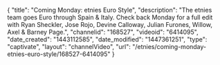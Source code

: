 {
    "title": "Coming Monday: etnies Euro Style",
    "description": "The etnies team goes Euro through Spain & Italy. Check back Monday for a full edit with Ryan Sheckler, Jose Rojo, Devine Calloway, Julian Furones, Willow, Axel & Barney Page.",
    "channelid": "168527",
    "videoid": "6414095",
    "date_created": "1443112585",
    "date_modified": "1447361251",
    "type": "captivate",
    "layout": "channelVideo",
    "url": "\/etnies\/coming-monday-etnies-euro-style\/168527-6414095"
}